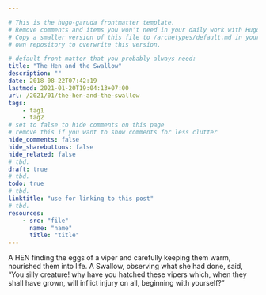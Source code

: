 ```yaml
---

# This is the hugo-garuda frontmatter template.
# Remove comments and items you won't need in your daily work with Hugo.
# Copy a smaller version of this file to /archetypes/default.md in your
# own repository to overwrite this version.

# default front matter that you probably always need:
title: "The Hen and the Swallow"
description: ""
date: 2018-08-22T07:42:19
lastmod: 2021-01-20T19:04:13+07:00
url: /2021/01/the-hen-and-the-swallow
tags:
    - tag1
    - tag2
# set to false to hide comments on this page
# remove this if you want to show comments for less clutter
hide_comments: false
hide_sharebuttons: false
hide_related: false
# tbd.
draft: true
# tbd.
todo: true
# tbd.
linktitle: "use for linking to this post"
# tbd.
resources:
    - src: "file"
      name: "name"
      title: "title"
---
```

A HEN finding the eggs of a viper and carefully keeping them warm, nourished them into life. A Swallow, observing what she had done, said, “You silly creature! why have you hatched these vipers which, when they shall have grown, will inflict injury on all, beginning with yourself?”
